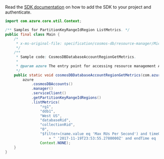Read the [SDK documentation](https://github.com/Azure/azure-sdk-for-java/blob/azure-resourcemanager_2.15.0/sdk/resourcemanager/azure-resourcemanager/README.md) on how to add the SDK to your project and authenticate.

```java
import com.azure.core.util.Context;

/** Samples for PartitionKeyRangeIdRegion ListMetrics. */
public final class Main {
    /*
     * x-ms-original-file: specification/cosmos-db/resource-manager/Microsoft.DocumentDB/stable/2021-10-15/examples/CosmosDBPKeyRangeIdRegionGetMetrics.json
     */
    /**
     * Sample code: CosmosDBDatabaseAccountRegionGetMetrics.
     *
     * @param azure The entry point for accessing resource management APIs in Azure.
     */
    public static void cosmosDBDatabaseAccountRegionGetMetrics(com.azure.resourcemanager.AzureResourceManager azure) {
        azure
            .cosmosDBAccounts()
            .manager()
            .serviceClient()
            .getPartitionKeyRangeIdRegions()
            .listMetrics(
                "rg1",
                "ddb1",
                "West US",
                "databaseRid",
                "collectionRid",
                "0",
                "$filter=(name.value eq 'Max RUs Per Second') and timeGrain eq duration'PT1M' and startTime eq"
                    + " '2017-11-19T23:53:55.2780000Z' and endTime eq '2017-11-20T23:58:55.2780000Z",
                Context.NONE);
    }
}
```
